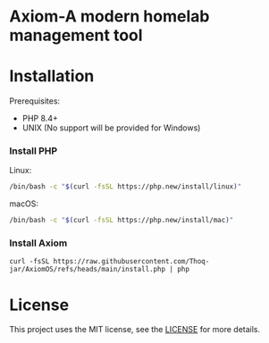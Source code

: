# Axiom-A modern homelab management tool

# Installation
Prerequisites:
- PHP 8.4+
- UNIX (No support will be provided for Windows)

### Install PHP
Linux:
```sh
/bin/bash -c "$(curl -fsSL https://php.new/install/linux)"
```

macOS:
```bash
/bin/bash -c "$(curl -fsSL https://php.new/install/mac)" 
 ```

### Install Axiom
```shell
curl -fsSL https://raw.githubusercontent.com/Thoq-jar/AxiomOS/refs/heads/main/install.php | php
```

# License
This project uses the MIT license,
see the [LICENSE](LICENSE.md) for more details.
